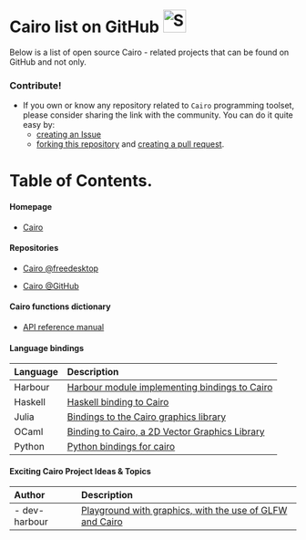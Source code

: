 <!-- Alphabetical layout -->
# Cairo list on GitHub <img src="http://i.imgur.com/Cj4rMrS.gif" height="40" alt="Swimming Octocat" title="Games on GitHub">

Below is a list of open source Cairo - related projects that can be found on GitHub and not only.

### Contribute!

- If you own or know any repository related to `Cairo` programming toolset, please consider sharing the link with the community.
You can do it quite easy by:
   - [creating an Issue](https://github.com/rjopek/cairo-list/issues)
   - [forking this repository](https://docs.github.com/en/github/getting-started-with-github/fork-a-repo) and [creating a pull request](https://docs.github.com/en/github/collaborating-with-issues-and-pull-requests/creating-a-pull-request-from-a-fork).

# Table of Contents.

#### Homepage

   - [Cairo](https://www.cairographics.org)

#### Repositories

   - [Cairo @freedesktop](https://gitlab.freedesktop.org/cairo/cairo)

   - [Cairo @GitHub](https://github.com/freedesktop/cairo)

#### Cairo functions dictionary

   - [API reference manual](https://www.cairographics.org/manual)

#### Language bindings

| Language | Description |
| :---     | :---        |
| Harbour  | [Harbour module implementing bindings to Cairo](https://github.com/dev-harbour/hb-cairo) |
| Haskell  | [Haskell binding to Cairo](https://github.com/sseefried/hs-cairo) |
| Julia    | [Bindings to the Cairo graphics library](https://github.com/JuliaGraphics/Cairo.jl) |
| OCaml    | [Binding to Cairo, a 2D Vector Graphics Library](https://github.com/Chris00/ocaml-cairo) |
| Python   | [Python bindings for cairo](https://github.com/pygobject/pycairo) |

#### Exciting Cairo Project Ideas & Topics

| Author | Description |
| :---     | :---        |
| - dev-harbour | [Playground with graphics, with the use of GLFW and Cairo](https://github.com/dev-harbour/bluesea) |
